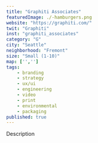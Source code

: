 ```yaml
---
title: "Graphiti Associates"
featuredImage: ./-hamburgers.png
website: "https://graphiti.com/"
twit: "Graphiti"
inst: "graphiti_associates"
category: "G"
city: "Seattle"
neighborhood: "Fremont"
size: "Small (1-10)"
map: ['','']
tags:
    - branding
    - strategy
    - ux/ui
    - engineering
    - video
    - print
    - environmental
    - packaging
published: true
---
```


Description
